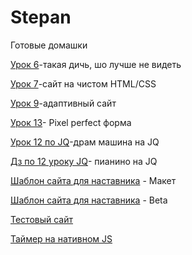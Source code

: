 

# Stepan
Готовые домашки

[Урок 6](https://Stepahaha/Stepahaha.github.io/homework_6/index.html "Mini-shit")-такая дичь, шо лучше не видеть

[Урок 7](https://Stepahaha/Stepahaha.github.io/homework-7/index.html "HTML/CSS")-сайт на чистом HTML/CSS


[Урок 9](https://Stepahaha/Stepahaha.github.io/Homework_9/index.html "BS3")-адаптивный сайт

[Урок 13](https://Stepahaha/Stepahaha.github.io/homework_13/index.html "Pixel")- Pixel perfect форма



[Урок 12 по JQ](https://Stepahaha/Stepahaha.github.io/src/index.html "Drum-machine")-драм машина на JQ

[Дз по 12 уроку JQ](https://Stepahaha/Stepahaha.github.io/пианино/src/index.html "piano")- пианино на JQ

[Шаблон сайта для наставника](https://Stepahaha/Stepahaha/Stepahaha.github.io/blob/master/For_Teacher/src/index.html "template") - Макет

[Шаблон сайта для наставника](https://Stepahaha/Stepahaha.github.io/Nastysha_Candy/src/index.html "Nastysha_Candy") - Beta

[Тестовый сайт](https://Stepahaha/Stepahaha.github.io/6y/src/index.html "Тест по строй-материалам")

[Таймер на нативном JS](https://Stepahaha/Stepahaha.github.io/timer/index.html "Свой таймер")
